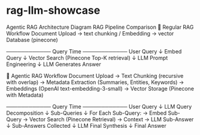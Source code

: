 # rag-llm-showcase

Agentic RAG Architecture Diagram
RAG Pipeline Comparison
🔷 Regular RAG Workflow
Document Upload → text chunking / Embedding → vector Database (pinecone)

──────────── Query Time ────────────
User Query
↓
Embed Query
↓
Vector Search (Pinecone Top-K retrieval)
↓
LLM Prompt Engineering
↓
LLM Generates Answer



🔷 Agentic RAG Workflow
Document Upload → Text Chunking (recursive with overlap) → Metadata Extraction (Summaries, Entities, Keywords) → Embeddings (OpenAI text-embedding-3-small) → Vector Storage (Pinecone with Metadata)

──────────── Query Time ────────────
User Query
↓
LLM Query Decomposition
↓
Sub-Queries
↓
For Each Sub-Query:
→ Embed Sub-Query
→ Vector Search (Pinecone Retrieval)
→ Context → LLM Sub-Answer
↓
Sub-Answers Collected
↓
LLM Final Synthesis
↓
Final Answer